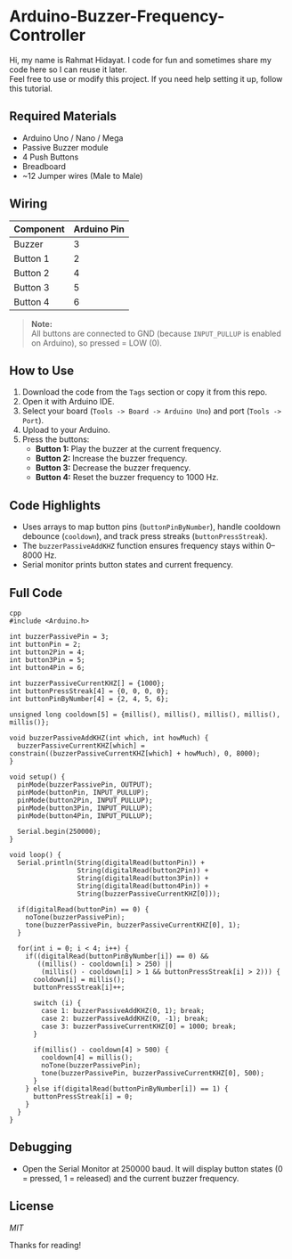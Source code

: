 # Arduino-Buzzer-Frequency-Controller

Hi, my name is Rahmat Hidayat. I code for fun and sometimes share my code here so I can reuse it later.  
Feel free to use or modify this project. If you need help setting it up, follow this tutorial.

## Required Materials
- Arduino Uno / Nano / Mega
- Passive Buzzer module
- 4 Push Buttons
- Breadboard
- ~12 Jumper wires (Male to Male)

## Wiring

| Component | Arduino Pin |
|-----------|-------------|
| Buzzer    | 3           |
| Button 1  | 2           |
| Button 2  | 4           |
| Button 3  | 5           |
| Button 4  | 6           |

> **Note:**  
> All buttons are connected to GND (because `INPUT_PULLUP` is enabled on Arduino), so pressed = LOW (0).

## How to Use
1. Download the code from the `Tags` section or copy it from this repo.
2. Open it with Arduino IDE.
3. Select your board (`Tools -> Board -> Arduino Uno`) and port (`Tools -> Port`).
4. Upload to your Arduino.
5. Press the buttons:
   - **Button 1:** Play the buzzer at the current frequency.
   - **Button 2:** Increase the buzzer frequency.
   - **Button 3:** Decrease the buzzer frequency.
   - **Button 4:** Reset the buzzer frequency to 1000 Hz.

## Code Highlights
- Uses arrays to map button pins (`buttonPinByNumber`), handle cooldown debounce (`cooldown`), and track press streaks (`buttonPressStreak`).
- The `buzzerPassiveAddKHZ` function ensures frequency stays within 0–8000 Hz.
- Serial monitor prints button states and current frequency.

## Full Code

```
cpp
#include <Arduino.h>

int buzzerPassivePin = 3;
int buttonPin = 2;
int button2Pin = 4;
int button3Pin = 5;
int button4Pin = 6;

int buzzerPassiveCurrentKHZ[] = {1000};
int buttonPressStreak[4] = {0, 0, 0, 0};
int buttonPinByNumber[4] = {2, 4, 5, 6};

unsigned long cooldown[5] = {millis(), millis(), millis(), millis(), millis()};

void buzzerPassiveAddKHZ(int which, int howMuch) {
  buzzerPassiveCurrentKHZ[which] = constrain((buzzerPassiveCurrentKHZ[which] + howMuch), 0, 8000);
}

void setup() {
  pinMode(buzzerPassivePin, OUTPUT);
  pinMode(buttonPin, INPUT_PULLUP);
  pinMode(button2Pin, INPUT_PULLUP);
  pinMode(button3Pin, INPUT_PULLUP);
  pinMode(button4Pin, INPUT_PULLUP);

  Serial.begin(250000);
}

void loop() {
  Serial.println(String(digitalRead(buttonPin)) + 
                 String(digitalRead(button2Pin)) + 
                 String(digitalRead(button3Pin)) + 
                 String(digitalRead(button4Pin)) + 
                 String(buzzerPassiveCurrentKHZ[0]));

  if(digitalRead(buttonPin) == 0) {
    noTone(buzzerPassivePin);
    tone(buzzerPassivePin, buzzerPassiveCurrentKHZ[0], 1);
  }

  for(int i = 0; i < 4; i++) {
    if((digitalRead(buttonPinByNumber[i]) == 0) && 
       ((millis() - cooldown[i] > 250) || 
        (millis() - cooldown[i] > 1 && buttonPressStreak[i] > 2))) {
      cooldown[i] = millis();
      buttonPressStreak[i]++;

      switch (i) {
        case 1: buzzerPassiveAddKHZ(0, 1); break;
        case 2: buzzerPassiveAddKHZ(0, -1); break;
        case 3: buzzerPassiveCurrentKHZ[0] = 1000; break;
      }

      if(millis() - cooldown[4] > 500) {
        cooldown[4] = millis();
        noTone(buzzerPassivePin);
        tone(buzzerPassivePin, buzzerPassiveCurrentKHZ[0], 500);
      }
    } else if(digitalRead(buttonPinByNumber[i]) == 1) {
      buttonPressStreak[i] = 0;
    }
  }
}
```

## Debugging
- Open the Serial Monitor at 250000 baud.
It will display button states (0 = pressed, 1 = released) and the current buzzer frequency.

## License
*MIT*

Thanks for reading!
